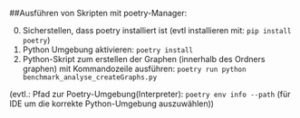 ##Ausführen von Skripten mit poetry-Manager: 

0. Sicherstellen, dass poetry installiert ist (evtl installieren mit: `pip install poetry`)
1. Python Umgebung aktivieren: `poetry install`
2. Python-Skript zum erstellen der Graphen (innerhalb des Ordners graphen) mit Kommandozeile ausführen: `poetry run python benchmark_analyse_createGraphs.py`

(evtl.: Pfad zur Poetry-Umgebung(Interpreter): `poetry env info --path` (für IDE um die korrekte Python-Umgebung auszuwählen))
